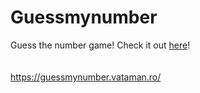 # Guessmynumber

Guess the number game!
Check it out [here](https://guessmynumber.vataman.ro/)!<br/><br/><br/>
https://guessmynumber.vataman.ro/
